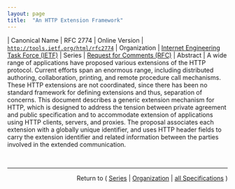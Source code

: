 ```yaml
---
layout: page
title:  "An HTTP Extension Framework"
---
```


| Canonical Name | RFC 2774
| Online Version | [`http://tools.ietf.org/html/rfc2774`](http://tools.ietf.org/html/rfc2774)
| Organization | [Internet Engineering Task Force (IETF)](..)
| Series | [Request for Comments (RFC)](.)
| Abstract | A wide range of applications have proposed various extensions of the HTTP protocol. Current efforts span an enormous range, including distributed authoring, collaboration, printing, and remote procedure call mechanisms. These HTTP extensions are not coordinated, since there has been no standard framework for defining extensions and thus, separation of concerns. This document describes a generic extension mechanism for HTTP, which is designed to address the tension between private agreement and public specification and to accommodate extension of applications using HTTP clients, servers, and proxies. The proposal associates each extension with a globally unique identifier, and uses HTTP header fields to carry the extension identifier and related information between the parties involved in the extended communication.

<br/>
<hr/>

<p style="text-align: right">Return to ( <a href="./">Series</a> | <a href="../">Organization</a> | <a href="../../">all Specifications</a> )</p>